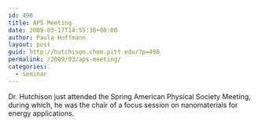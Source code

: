 ```yaml
---
id: 498
title: APS Meeting
date: 2009-03-17T14:55:36+00:00
author: Paula Hoffmann
layout: post
guid: http://hutchison.chem.pitt.edu/?p=498
permalink: /2009/03/aps-meeting/
categories:
  - Seminar
---
```

Dr. Hutchison just attended the Spring American Physical Society Meeting, during which, he was the chair of a focus session on nanomaterials for energy applications.